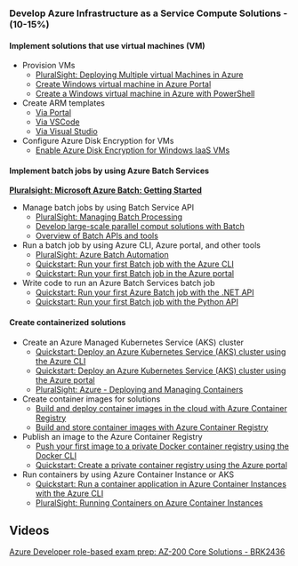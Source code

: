 ### Develop Azure Infrastructure as a Service Compute Solutions - (10-15%)

#### Implement solutions that use virtual machines (VM)

- Provision VMs
  - [PluralSight: Deploying Multiple virtual Machines in Azure](https://app.pluralsight.com/library/courses/microsoft-azure-deploying-multiple-virtual-machines/table-of-contents)
  - [Create Windows virtual machine in Azure Portal](https://docs.microsoft.com/en-us/azure/virtual-machines/windows/quick-create-portal)
  - [Create a Windows virtual machine in Azure with PowerShell](https://docs.microsoft.com/en-us/azure/virtual-machines/windows/quick-create-powershell)
- Create ARM templates
  - [Via Portal](https://docs.microsoft.com/en-us/azure/azure-resource-manager/resource-manager-quickstart-create-templates-use-the-portal)
  - [Via VSCode](https://docs.microsoft.com/en-us/azure/azure-resource-manager/resource-manager-quickstart-create-templates-use-visual-studio-code?tabs=CLI)
  - [Via Visual Studio](https://docs.microsoft.com/en-us/azure/azure-resource-manager/vs-azure-tools-resource-groups-deployment-projects-create-deploy)
- Configure Azure Disk Encryption for VMs
  - [Enable Azure Disk Encryption for Windows IaaS VMs](https://docs.microsoft.com/en-us/azure/security/azure-security-disk-encryption-windows)

#### Implement batch jobs by using Azure Batch Services

[**Pluralsight: Microsoft Azure Batch: Getting Started**](https://app.pluralsight.com/library/courses/microsoft-azure-batch-getting-started/table-of-contents)

- Manage batch jobs by using Batch Service API
  - [PluralSight: Managing Batch Processing](https://app.pluralsight.com/player?course=microsoft-azure-batch-getting-started&author=alan-smith&name=5739436d-1cb3-41bf-9cdc-cd56f2137d52&clip=0&mode=live)
  - [Develop large-scale parallel comput solutions with Batch](https://docs.microsoft.com/en-us/azure/batch/batch-api-basics)
  - [Overview of Batch APIs and tools](https://docs.microsoft.com/en-us/azure/batch/batch-apis-tools)
- Run a batch job by using Azure CLI, Azure portal, and other tools
  - [PluralSight: Azure Batch Automation](https://app.pluralsight.com/player?course=microsoft-azure-batch-getting-started&author=alan-smith&name=cf141cd0-19c4-4af2-8f0f-376fcdec06b4&clip=0&mode=live)
  - [Quickstart: Run your first Batch job with the Azure CLI](https://docs.microsoft.com/en-us/azure/batch/quick-create-cli)
  - [Quickstart: Run your first Batch job in the Azure portal](https://docs.microsoft.com/en-us/azure/batch/quick-create-portal)
- Write code to run an Azure Batch Services batch job
  - [Quickstart: Run your first Azure Batch job with the .NET API](https://docs.microsoft.com/en-us/azure/batch/quick-run-dotnet)
  - [Quickstart: Run your first Batch job with the Python API](https://docs.microsoft.com/en-us/azure/batch/quick-run-python)

#### Create containerized solutions

- Create an Azure Managed Kubernetes Service (AKS) cluster
  - [Quickstart: Deploy an Azure Kubernetes Service (AKS) cluster using the Azure CLI](https://docs.microsoft.com/en-us/azure/aks/kubernetes-walkthrough)
  - [Quickstart: Deploy an Azure Kubernetes Service (AKS) cluster using the Azure portal](https://docs.microsoft.com/en-us/azure/aks/kubernetes-walkthrough-portal)
  - [PluralSight: Azure - Deploying and Managing Containers](https://app.pluralsight.com/library/courses/microsoft-azure-containers-deploying-managing/table-of-contents)
- Create container images for solutions
  - [Build and deploy container images in the cloud with Azure Container Registry](https://docs.microsoft.com/en-us/azure/container-registry/container-registry-tutorial-quick-task)
  - [Build and store container images with Azure Container Registry](https://docs.microsoft.com/en-us/learn/modules/build-and-store-container-images/)
- Publish an image to the Azure Container Registry
  - [Push your first image to a private Docker container registry using the Docker CLI](https://docs.microsoft.com/en-us/azure/container-registry/container-registry-get-started-docker-cli)
  - [Quickstart: Create a private container registry using the Azure portal](https://docs.microsoft.com/en-us/azure/container-registry/container-registry-get-started-portal)
- Run containers by using Azure Container Instance or AKS
  - [Quickstart: Run a container application in Azure Container Instances with the Azure CLI](https://docs.microsoft.com/en-us/azure/container-instances/container-instances-quickstart)
  - [PluralSight: Running Containers on Azure Container Instances](https://app.pluralsight.com/player?course=microsoft-azure-containers-deploying-managing&author=mark-heath&name=7a0d7b98-19e9-4235-a15d-1ea4211e2a24&clip=0&mode=live)

## Videos

[Azure Developer role-based exam prep: AZ-200 Core Solutions - BRK2436](https://www.youtube.com/watch?v=nWpNe5bbzz8)
